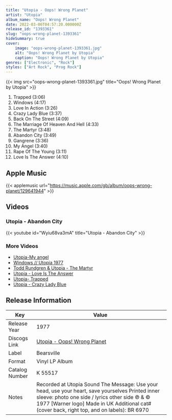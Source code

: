 ```yaml
---
title: "Utopia - Oops! Wrong Planet"
artist: "Utopia"
album_name: "Oops! Wrong Planet"
date: 2022-03-06T04:57:20.000000Z
release_id: "1393361"
slug: "oops-wrong-planet-1393361"
hideSummary: true
cover:
    image: "oops-wrong-planet-1393361.jpg"
    alt: "Oops! Wrong Planet by Utopia"
    caption: "Oops! Wrong Planet by Utopia"
genres: ["Electronic", "Rock"]
styles: ["Art Rock", "Prog Rock"]
---
```


{{< img src="oops-wrong-planet-1393361.jpg" title="Oops! Wrong Planet by Utopia" >}}

<!-- section break -->

1. Trapped (3:06)
2. Windows (4:17)
3. Love In Action (3:26)
4. Crazy Lady Blue (3:37)
5. Back On The Street (4:09)
6. The Marriage Of Heaven And Hell (4:33)
7. The Martyr (3:48)
8. Abandon City (3:49)
9. Gangrene (3:36)
10. My Angel (3:40)
11. Rape Of The Young (3:11)
12. Love Is The Answer (4:10)

<!-- section break -->




## Apple Music
{{< applemusic url="https://music.apple.com/gb/album/oops-wrong-planet/129641944" >}}





## Videos
### Utopia - Abandon City
{{< youtube id="Wyiu68va3mA" title="Utopia - Abandon City" >}}<br>

### More Videos

- [Utopia-My angel](https://www.youtube.com/watch?v=GpW8WXlC094)
- [Windows // Utopia 1977](https://www.youtube.com/watch?v=1m08iCofGoA)
- [Todd Rundgren & Utopia - The Martyr](https://www.youtube.com/watch?v=Sel6IHexvng)
- [Utopia - Love Is The Answer](https://www.youtube.com/watch?v=YadkaBwxazE)
- [Utopia- Trapped](https://www.youtube.com/watch?v=tOAdhIWpgk8)
- [Utopia - Crazy Lady Blue](https://www.youtube.com/watch?v=QxeGZuwgPEU)


## Release Information
|  Key           | Value                                                |
| ---------------| ---------------------------------------------------- |
| Release Year   | 1977                                   |
| Discogs Link   | [Utopia - Oops! Wrong Planet](https://www.discogs.com/release/1393361-Utopia-Oops-Wrong-Planet) |
| Label          | Bearsville |
| Format         | Vinyl LP Album |
| Catalog Number | K 55517 |
| Notes | Recorded at Utopia Sound The Message: Use your head, use your heart, save yourselves Printed inner sleeve: photo one side / lyrics other side ℗ & © 1977 [Warner logo] Made in UK Additional cat# (cover back, right top, and on labels): BR 6970  |